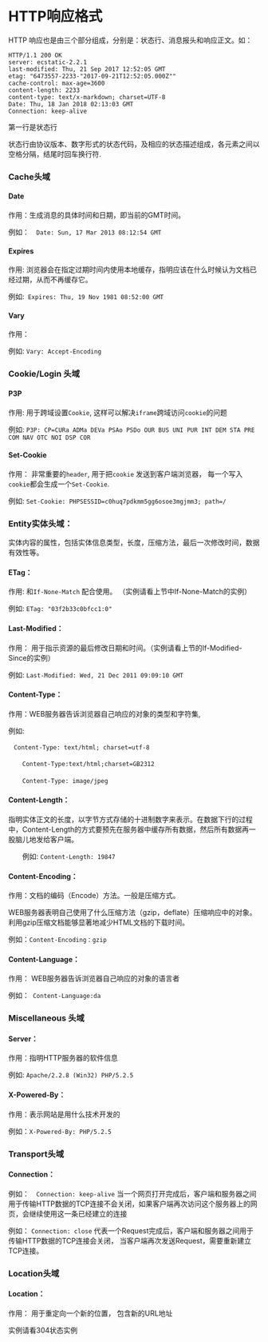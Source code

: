 # HTTP响应格式

HTTP 响应也是由三个部分组成，分别是：状态行、消息报头和响应正文。如：

```text
HTTP/1.1 200 OK
server: ecstatic-2.2.1
last-modified: Thu, 21 Sep 2017 12:52:05 GMT
etag: "6473557-2233-"2017-09-21T12:52:05.000Z""
cache-control: max-age=3600
content-length: 2233
content-type: text/x-markdown; charset=UTF-8
Date: Thu, 18 Jan 2018 02:13:03 GMT
Connection: keep-alive
```

第一行是状态行

​	状态行由协议版本、数字形式的状态代码，及相应的状态描述组成，各元素之间以空格分隔，结尾时回车换行符.

### Cache头域

#### Date

作用：生成消息的具体时间和日期，即当前的GMT时间。

例如：　`Date: Sun, 17 Mar 2013 08:12:54 GMT`

#### Expires

作用: 	浏览器会在指定过期时间内使用本地缓存，指明应该在什么时候认为文档已经过期，从而不再缓存它。

例如:` Expires: Thu, 19 Nov 1981 08:52:00 GMT　　`

#### Vary

作用：

例如: `Vary: Accept-Encoding`

### Cookie/Login 头域

#### P3P

作用:	 用于跨域设置`Cookie`, 这样可以解决`iframe`跨域访问`cookie`的问题

例如: `P3P: CP=CURa ADMa DEVa PSAo PSDo OUR BUS UNI PUR INT DEM STA PRE COM NAV OTC NOI DSP COR`

#### **Set-Cookie**

作用： 非常重要的`header`, 用于把`cookie` 发送到客户端浏览器， 每一个写入`cookie`都会生成一个`Set-Cookie`.

例如: `Set-Cookie: PHPSESSID=c0huq7pdkmm5gg6osoe3mgjmm3; path=/`



### Entity实体头域：

​	实体内容的属性，包括实体信息类型，长度，压缩方法，最后一次修改时间，数据有效性等。

#### **ETag：**

作用:  和`If-None-Match` 配合使用。 （实例请看上节中If-None-Match的实例）

例如: `ETag: "03f2b33c0bfcc1:0"`

#### **Last-Modified：**

作用： 用于指示资源的最后修改日期和时间。（实例请看上节的If-Modified-Since的实例）

例如: `Last-Modified: Wed, 21 Dec 2011 09:09:10 GMT`

#### **Content-Type：**

作用：WEB服务器告诉浏览器自己响应的对象的类型和字符集,

例如:

​       ` Content-Type: text/html; charset=utf-8`

　　`Content-Type:text/html;charset=GB2312`

　　`Content-Type: image/jpeg`

#### **Content-Length：**

指明实体正文的长度，以字节方式存储的十进制数字来表示。在数据下行的过程中，Content-Length的方式要预先在服务器中缓存所有数据，然后所有数据再一股脑儿地发给客户端。

　　例如: `Content-Length: 19847`

#### **Content-Encoding：**

作用：文档的编码（Encode）方法。一般是压缩方式。

WEB服务器表明自己使用了什么压缩方法（gzip，deflate）压缩响应中的对象。利用gzip压缩文档能够显著地减少HTML文档的下载时间。

例如：`Content-Encoding：gzip`

#### **Content-Language：**

作用： WEB服务器告诉浏览器自己响应的对象的语言者

例如：` Content-Language:da`

### Miscellaneous 头域

#### **Server：**

作用：指明HTTP服务器的软件信息

例如: `Apache/2.2.8 (Win32) PHP/5.2.5`

#### **X-Powered-By：**

作用：表示网站是用什么技术开发的

例如：`X-Powered-By: PHP/5.2.5`

### Transport头域

#### **Connection：**

例如：　`Connection: keep-alive`   当一个网页打开完成后，客户端和服务器之间用于传输HTTP数据的TCP连接不会关闭，如果客户端再次访问这个服务器上的网页，会继续使用这一条已经建立的连接

例如：  `Connection: close`  代表一个Request完成后，客户端和服务器之间用于传输HTTP数据的TCP连接会关闭， 当客户端再次发送Request，需要重新建立TCP连接。

### Location头域

#### **Location：**

作用： 用于重定向一个新的位置， 包含新的URL地址

实例请看304状态实例

